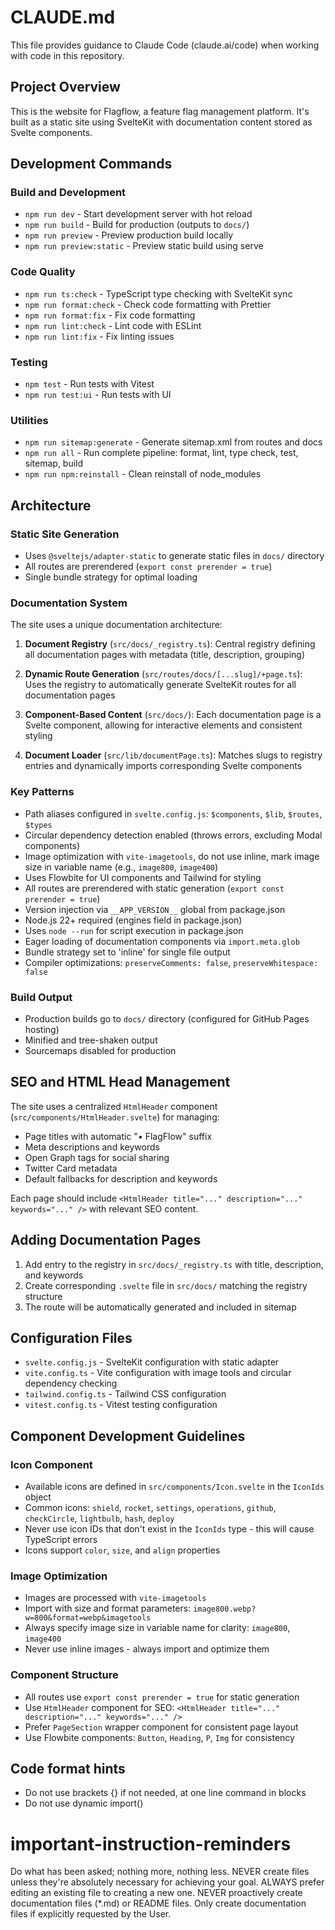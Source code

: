 # CLAUDE.md

This file provides guidance to Claude Code (claude.ai/code) when working with code in this repository.

## Project Overview

This is the website for Flagflow, a feature flag management platform. It's built as a static site using SvelteKit with documentation content stored as Svelte components.

## Development Commands

### Build and Development

- `npm run dev` - Start development server with hot reload
- `npm run build` - Build for production (outputs to `docs/`)
- `npm run preview` - Preview production build locally
- `npm run preview:static` - Preview static build using serve

### Code Quality

- `npm run ts:check` - TypeScript type checking with SvelteKit sync
- `npm run format:check` - Check code formatting with Prettier
- `npm run format:fix` - Fix code formatting
- `npm run lint:check` - Lint code with ESLint
- `npm run lint:fix` - Fix linting issues

### Testing

- `npm test` - Run tests with Vitest
- `npm run test:ui` - Run tests with UI

### Utilities

- `npm run sitemap:generate` - Generate sitemap.xml from routes and docs
- `npm run all` - Run complete pipeline: format, lint, type check, test, sitemap, build
- `npm run npm:reinstall` - Clean reinstall of node_modules

## Architecture

### Static Site Generation

- Uses `@sveltejs/adapter-static` to generate static files in `docs/` directory
- All routes are prerendered (`export const prerender = true`)
- Single bundle strategy for optimal loading

### Documentation System

The site uses a unique documentation architecture:

1. **Document Registry** (`src/docs/_registry.ts`): Central registry defining all documentation pages with metadata (title, description, grouping)

2. **Dynamic Route Generation** (`src/routes/docs/[...slug]/+page.ts`): Uses the registry to automatically generate SvelteKit routes for all documentation pages

3. **Component-Based Content** (`src/docs/`): Each documentation page is a Svelte component, allowing for interactive elements and consistent styling

4. **Document Loader** (`src/lib/documentPage.ts`): Matches slugs to registry entries and dynamically imports corresponding Svelte components

### Key Patterns

- Path aliases configured in `svelte.config.js`: `$components`, `$lib`, `$routes`, `$types`
- Circular dependency detection enabled (throws errors, excluding Modal components)
- Image optimization with `vite-imagetools`, do not use inline, mark image size in variable name (e.g., `image800`, `image400`)
- Uses Flowbite for UI components and Tailwind for styling
- All routes are prerendered with static generation (`export const prerender = true`)
- Version injection via `__APP_VERSION__` global from package.json
- Node.js 22+ required (engines field in package.json)
- Uses `node --run` for script execution in package.json
- Eager loading of documentation components via `import.meta.glob`
- Bundle strategy set to 'inline' for single file output
- Compiler optimizations: `preserveComments: false`, `preserveWhitespace: false`

### Build Output

- Production builds go to `docs/` directory (configured for GitHub Pages hosting)
- Minified and tree-shaken output
- Sourcemaps disabled for production

## SEO and HTML Head Management

The site uses a centralized `HtmlHeader` component (`src/components/HtmlHeader.svelte`) for managing:

- Page titles with automatic "• FlagFlow" suffix
- Meta descriptions and keywords
- Open Graph tags for social sharing
- Twitter Card metadata
- Default fallbacks for description and keywords

Each page should include `<HtmlHeader title="..." description="..." keywords="..." />` with relevant SEO content.

## Adding Documentation Pages

1. Add entry to the registry in `src/docs/_registry.ts` with title, description, and keywords
2. Create corresponding `.svelte` file in `src/docs/` matching the registry structure
3. The route will be automatically generated and included in sitemap

## Configuration Files

- `svelte.config.js` - SvelteKit configuration with static adapter
- `vite.config.ts` - Vite configuration with image tools and circular dependency checking
- `tailwind.config.ts` - Tailwind CSS configuration
- `vitest.config.ts` - Vitest testing configuration

## Component Development Guidelines

### Icon Component

- Available icons are defined in `src/components/Icon.svelte` in the `IconIds` object
- Common icons: `shield`, `rocket`, `settings`, `operations`, `github`, `checkCircle`, `lightbulb`, `hash`, `deploy`
- Never use icon IDs that don't exist in the `IconIds` type - this will cause TypeScript errors
- Icons support `color`, `size`, and `align` properties

### Image Optimization

- Images are processed with `vite-imagetools`
- Import with size and format parameters: `image800.webp?w=800&format=webp&imagetools`
- Always specify image size in variable name for clarity: `image800`, `image400`
- Never use inline images - always import and optimize them

### Component Structure

- All routes use `export const prerender = true` for static generation
- Use `HtmlHeader` component for SEO: `<HtmlHeader title="..." description="..." keywords="..." />`
- Prefer `PageSection` wrapper component for consistent page layout
- Use Flowbite components: `Button`, `Heading`, `P`, `Img` for consistency

## Code format hints

- Do not use brackets {} if not needed, at one line command in blocks
- Do not use dynamic import()

# important-instruction-reminders

Do what has been asked; nothing more, nothing less.
NEVER create files unless they're absolutely necessary for achieving your goal.
ALWAYS prefer editing an existing file to creating a new one.
NEVER proactively create documentation files (\*.md) or README files. Only create documentation files if explicitly requested by the User.
